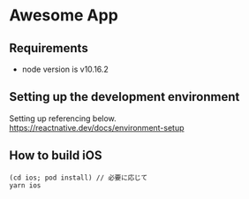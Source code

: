 # Awesome App

## Requirements
- node version is v10.16.2

## Setting up the development environment
Setting up referencing below.  
https://reactnative.dev/docs/environment-setup

## How to build iOS
```shell script
(cd ios; pod install) // 必要に応じて
yarn ios
```
